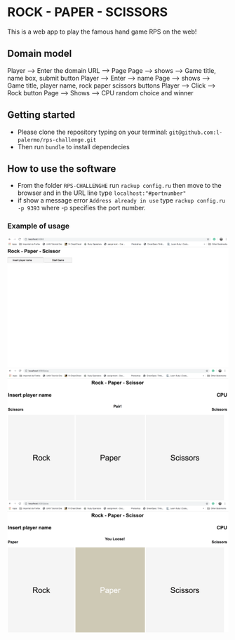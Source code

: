 # ROCK - PAPER - SCISSORS

This is a web app to play the famous hand game RPS on the web!

## Domain model

Player  --> Enter the domain URL  --> Page
Page -->  shows -->  Game title, name box, submit button
Player  -->  Enter -->  name
Page -->  shows --> Game title, player name, rock paper scissors buttons 
Player  -->  Click -->  Rock button
Page  -->  Shows  -->  CPU random choice and winner

## Getting started

* Please clone the repository typing on your terminal: `git@github.com:l-palermo/rps-challenge.git`
* Then run `bundle` to install dependecies

## How to use the software

* From the folder `RPS-CHALLENGHE` run `rackup config.ru` then move to the browser and in the URL line type `localhost:"#portnumber"`
* if show a message error `Address already in use` type `rackup config.ru -p 9393` where -p specifies the port number.

### Example of usage

![](images/ScreenShot1.png)
![](images/ScreenShot2.png)
![](images/ScreenShot3.png)


